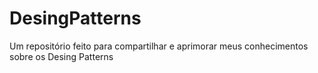 # DesingPatterns
Um repositório feito para compartilhar e aprimorar meus conhecimentos sobre os Desing Patterns
